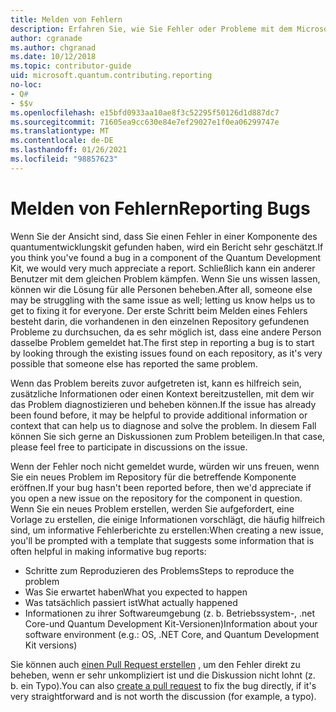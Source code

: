 ```yaml
---
title: Melden von Fehlern
description: Erfahren Sie, wie Sie Fehler oder Probleme mit dem Microsoft Quantum Development Kit (QDK) melden.
author: cgranade
ms.author: chgranad
ms.date: 10/12/2018
ms.topic: contributor-guide
uid: microsoft.quantum.contributing.reporting
no-loc:
- Q#
- $$v
ms.openlocfilehash: e15bfd0933aa10ae8f3c52295f50126d1d887dc7
ms.sourcegitcommit: 71605ea9cc630e84e7ef29027e1f0ea06299747e
ms.translationtype: MT
ms.contentlocale: de-DE
ms.lasthandoff: 01/26/2021
ms.locfileid: "98857623"
---
```

# <a name="reporting-bugs"></a><span data-ttu-id="3adbd-103">Melden von Fehlern</span><span class="sxs-lookup"><span data-stu-id="3adbd-103">Reporting Bugs</span></span> #

<span data-ttu-id="3adbd-104">Wenn Sie der Ansicht sind, dass Sie einen Fehler in einer Komponente des quantumentwicklungskit gefunden haben, wird ein Bericht sehr geschätzt.</span><span class="sxs-lookup"><span data-stu-id="3adbd-104">If you think you've found a bug in a component of the Quantum Development Kit, we would very much appreciate a report.</span></span>
<span data-ttu-id="3adbd-105">Schließlich kann ein anderer Benutzer mit dem gleichen Problem kämpfen. Wenn Sie uns wissen lassen, können wir die Lösung für alle Personen beheben.</span><span class="sxs-lookup"><span data-stu-id="3adbd-105">After all, someone else may be struggling with the same issue as well; letting us know helps us to get to fixing it for everyone.</span></span>
<span data-ttu-id="3adbd-106">Der erste Schritt beim Melden eines Fehlers besteht darin, die vorhandenen in den einzelnen Repository gefundenen Probleme zu durchsuchen, da es sehr möglich ist, dass eine andere Person dasselbe Problem gemeldet hat.</span><span class="sxs-lookup"><span data-stu-id="3adbd-106">The first step in reporting a bug is to start by looking through the existing issues found on each repository, as it's very possible that someone else has reported the same problem.</span></span>

<span data-ttu-id="3adbd-107">Wenn das Problem bereits zuvor aufgetreten ist, kann es hilfreich sein, zusätzliche Informationen oder einen Kontext bereitzustellen, mit dem wir das Problem diagnostizieren und beheben können.</span><span class="sxs-lookup"><span data-stu-id="3adbd-107">If the issue has already been found before, it may be helpful to provide additional information or context that can help us to diagnose and solve the problem.</span></span>
<span data-ttu-id="3adbd-108">In diesem Fall können Sie sich gerne an Diskussionen zum Problem beteiligen.</span><span class="sxs-lookup"><span data-stu-id="3adbd-108">In that case, please feel free to participate in discussions on the issue.</span></span>

<span data-ttu-id="3adbd-109">Wenn der Fehler noch nicht gemeldet wurde, würden wir uns freuen, wenn Sie ein neues Problem im Repository für die betreffende Komponente eröffnen.</span><span class="sxs-lookup"><span data-stu-id="3adbd-109">If your bug hasn't been reported before, then we'd appreciate if you open a new issue on the repository for the component in question.</span></span>
<span data-ttu-id="3adbd-110">Wenn Sie ein neues Problem erstellen, werden Sie aufgefordert, eine Vorlage zu erstellen, die einige Informationen vorschlägt, die häufig hilfreich sind, um informative Fehlerberichte zu erstellen:</span><span class="sxs-lookup"><span data-stu-id="3adbd-110">When creating a new issue, you'll be prompted with a template that suggests some information that is often helpful in making informative bug reports:</span></span>

- <span data-ttu-id="3adbd-111">Schritte zum Reproduzieren des Problems</span><span class="sxs-lookup"><span data-stu-id="3adbd-111">Steps to reproduce the problem</span></span>
- <span data-ttu-id="3adbd-112">Was Sie erwartet haben</span><span class="sxs-lookup"><span data-stu-id="3adbd-112">What you expected to happen</span></span>
- <span data-ttu-id="3adbd-113">Was tatsächlich passiert ist</span><span class="sxs-lookup"><span data-stu-id="3adbd-113">What actually happened</span></span>
- <span data-ttu-id="3adbd-114">Informationen zu ihrer Softwareumgebung (z. b. Betriebssystem-, .net Core-und Quantum Development Kit-Versionen)</span><span class="sxs-lookup"><span data-stu-id="3adbd-114">Information about your software environment (e.g.: OS, .NET Core, and Quantum Development Kit versions)</span></span>

<span data-ttu-id="3adbd-115">Sie können auch [einen Pull Request erstellen](https://help.github.com/articles/about-pull-requests/) , um den Fehler direkt zu beheben, wenn er sehr unkompliziert ist und die Diskussion nicht lohnt (z. b. ein Typo).</span><span class="sxs-lookup"><span data-stu-id="3adbd-115">You can also [create a pull request](https://help.github.com/articles/about-pull-requests/) to fix the bug directly, if it's very straightforward and is not worth the discussion (for example, a typo).</span></span>

